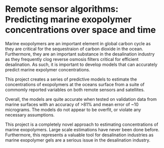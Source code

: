 # Remote sensor algorithms: Predicting marine exopolymer concentrations over space and time


Marine exopolymers are an important element in global carbon cycle as they are critical for the sequestraion of carbon dioxide in the ocean. Furthermore, they are an important substance in the desalination industry as they frequently clog reverse osmosis filters critical for efficient desalination. As such, it is important to develop models that can accurately predict marine expolymer concentrations. 

This project creates a series of predictive models to estimate the concentrations of exopolymers at the oceans surface from a suite of commomly reported variables on both remote sensors and satellites. 

Overall, the models are quite accurate when tested on validation data from marine surfaces with an accuracy of >81% and mean error of ~10 micrograms. The models do not appear to be overfit, or violate any necessary assumptions.

This project is a completely novel approach to estimating concentrations of marine exopolymers. Large scale estimations have never been done before. Furthermore, this represents a valuable tool for desalination industries as marine exopolymer gels are a serious issue in the desalination industry.  

